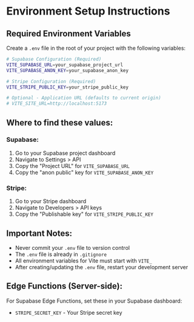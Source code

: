 # Environment Setup Instructions

## Required Environment Variables

Create a `.env` file in the root of your project with the following variables:

```bash
# Supabase Configuration (Required)
VITE_SUPABASE_URL=your_supabase_project_url
VITE_SUPABASE_ANON_KEY=your_supabase_anon_key

# Stripe Configuration (Required)
VITE_STRIPE_PUBLIC_KEY=your_stripe_public_key

# Optional - Application URL (defaults to current origin)
# VITE_SITE_URL=http://localhost:5173
```

## Where to find these values:

### Supabase:
1. Go to your Supabase project dashboard
2. Navigate to Settings > API
3. Copy the "Project URL" for `VITE_SUPABASE_URL`
4. Copy the "anon public" key for `VITE_SUPABASE_ANON_KEY`

### Stripe:
1. Go to your Stripe dashboard
2. Navigate to Developers > API keys
3. Copy the "Publishable key" for `VITE_STRIPE_PUBLIC_KEY`

## Important Notes:
- Never commit your `.env` file to version control
- The `.env` file is already in `.gitignore`
- All environment variables for Vite must start with `VITE_`
- After creating/updating the `.env` file, restart your development server

## Edge Functions (Server-side):
For Supabase Edge Functions, set these in your Supabase dashboard:
- `STRIPE_SECRET_KEY` - Your Stripe secret key